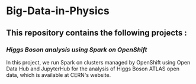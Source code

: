 # Big-Data-in-Physics
## This repository contains the following projects :
### *Higgs Boson analysis using Spark on OpenShift*
In this project, we run Spark on clusters managed by OpenShift using Open Data Hub and JupyterHub for the analysis of Higgs Boson ATLAS open data, which is available at CERN's website.
